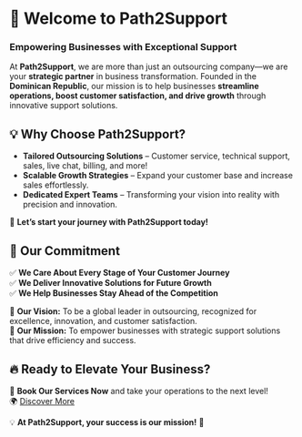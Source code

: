 # 🚀 Welcome to **Path2Support**   

### Empowering Businesses with Exceptional Support  

At **Path2Support**, we are more than just an outsourcing company—we are your **strategic partner** in business transformation. Founded in the **Dominican Republic**, our mission is to help businesses **streamline operations, boost customer satisfaction, and drive growth** through innovative support solutions.  

## 💡 **Why Choose Path2Support?**  
- **Tailored Outsourcing Solutions** – Customer service, technical support, sales, live chat, billing, and more!  
- **Scalable Growth Strategies** – Expand your customer base and increase sales effortlessly.  
- **Dedicated Expert Teams** – Transforming your vision into reality with precision and innovation.  

🚀 **Let’s start your journey with Path2Support today!**  

## 🎯 **Our Commitment**  
✅ **We Care About Every Stage of Your Customer Journey**  
✅ **We Deliver Innovative Solutions for Future Growth**  
✅ **We Help Businesses Stay Ahead of the Competition**  

📌 **Our Vision:** To be a global leader in outsourcing, recognized for excellence, innovation, and customer satisfaction.  
📌 **Our Mission:** To empower businesses with strategic support solutions that drive efficiency and success.  

## 🔥 **Ready to Elevate Your Business?**  
📩 **Book Our Services Now** and take your operations to the next level!  
🌍 [Discover More](https://www.path2support.com/)  

💡 **At Path2Support, your success is our mission!** 🚀  
